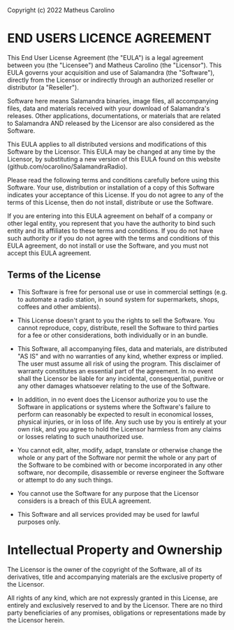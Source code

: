 Copyright (c) 2022 Matheus Carolino

# END USERS LICENCE AGREEMENT

This End User License Agreement (the "EULA") is a legal agreement between you (the "Licensee") and Matheus Carolino (the "Licensor"). This EULA governs your acquisition and use of Salamandra (the "Software"), directly from the Licensor or indirectly through an authorized reseller or distributor (a "Reseller"). 

Software here means Salamandra binaries, image files, all accompanying files, data and materials received with your download of Salamandra's releases. Other applications, documentations, or materials that are related to Salamandra AND released by the Licensor are also considered as the Software.

This EULA applies to all distributed versions and modifications of this Software by the Licensor. This EULA may be changed at any time by the Licensor, by substituting a new version of this EULA found on this website (github.com/ocarolino/SalamandraRadio).

Please read the following terms and conditions carefully before using this Software. Your use, distribution or installation of a copy of this Software indicates your acceptance of this License. If you do not agree to any of the terms of this License, then do not install, distribute or use the Software.

If you are entering into this EULA agreement on behalf of a company or other legal entity, you represent that you have the authority to bind such entity and its affiliates to these terms and conditions. If you do not have such authority or if you do not agree with the terms and conditions of this EULA agreement, do not install or use the Software, and you must not accept this EULA agreement.

## Terms of the License

* This Software is free for personal use or use in commercial settings (e.g. to automate a radio station, in sound system for supermarkets, shops, coffees and other ambients).

* This License doesn't grant to you the rights to sell the Software. You cannot reproduce, copy, distribute, resell the Software to third parties for a fee or other considerations, both individually or in an bundle.

* This Software, all accompanying files, data and materials, are distributed "AS IS" and with no warranties of any kind, whether express or implied. The user must assume all risk of using the program. This disclaimer of warranty constitutes an essential part of the agreement. In no event shall the Licensor be liable for any incidental, consequential, punitive or any other damages whatsoever relating to the use of the Software.

* In addition, in no event does the Licensor authorize you to use the Software in applications or systems where the Software's failure to perform can reasonably be expected to result in economical losses, physical injuries, or in loss of life. Any such use by you is entirely at your own risk, and you agree to hold the Licensor harmless from any claims or losses relating to such unauthorized use.

* You cannot edit, alter, modify, adapt, translate or otherwise change the whole or any part of the Software nor permit the whole or any part of the Software to be combined with or become incorporated in any other software, nor decompile, disassemble or reverse engineer the Software or attempt to do any such things.

* You cannot use the Software for any purpose that the Licensor considers is a breach of this EULA agreement.

* This Software and all services provided may be used for lawful purposes only.

# Intellectual Property and Ownership

The Licensor is the owner of the copyright of the Software, all of its derivatives, title and accompanying materials are the exclusive property of the Licensor.

All rights of any kind, which are not expressly granted in this License, are entirely and exclusively reserved to and by the Licensor. There are no third party beneficiaries of any promises, obligations or representations made by the Licensor herein.
